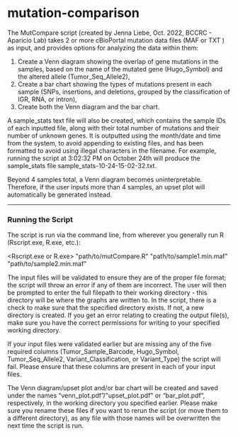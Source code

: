 # mutation-comparison
The MutCompare script (created by Jenna Liebe, Oct. 2022, BCCRC - Aparicio Lab) takes 2 or more cBioPortal mutation data files (MAF or TXT ) as input, and provides options for analyzing the data within them:
1. Create a Venn diagram showing the overlap of gene mutations in the samples, based on the name of the mutated gene (Hugo_Symbol) and the altered allele (Tumor_Seq_Allele2),
2. Create a bar chart showing the types of mutations present in each sample (SNPs, insertions, and deletions, grouped by the classification of IGR, RNA, or intron),
3. Create both the Venn diagram and the bar chart.

A sample_stats text file will also be created, which contains the sample IDs of each inputted file, along with their total number of mutations and their number of unknown genes. It is outputted using the month/date and time from the system, to avoid appending to existing files, and has been formatted to avoid using illegal characters in the filename. For example, running the script at 3:02:32 PM on October 24th will produce the sample_stats file sample_stats-10-24-15-02-32.txt.

Beyond 4 samples total, a Venn diagram becomes uninterpretable. Therefore, if the user inputs more than 4 samples, an upset plot will automatically be generated instead.

---

### Running the Script
The script is run via the command line, from wherever you generally run R (Rscript.exe, R.exe, etc.):

<Rscript.exe or R.exe> "path/to/mutCompare.R" "path/to/sample1.min.maf" "path/to/sample2.min.maf"

The input files will be validated to ensure they are of the proper file format; the script will throw an error if any of them are incorrect.
The user will then be prompted to enter the full filepath to their working directory - this directory will be where the graphs are written to.
In the script, there is a check to make sure that the specified directory exists. If not, a new directory is created.
If you get an error relating to creating the output file(s), make sure you have the correct permissions for writing to your specified working directory.

If your input files were validated earlier but are missing any of the five required columns (Tumor_Sample_Barcode, Hugo_Symbol, Tumor_Seq_Allele2, Variant_Classification, or Variant_Type) the script will fail. Please ensure that these columns are present in each of your input files.

The Venn diagram/upset plot and/or bar chart will be created and saved under the names “venn_plot.pdf”/"upset_plot.pdf" or “bar_plot.pdf”, respectively, in the working directory you specified earlier. Please make sure you rename these files if you want to rerun the script (or move them to a different directory), as any file with those names will be overwritten the next time the script is run.
